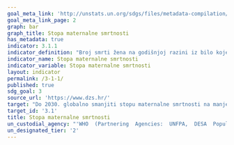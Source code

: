 ```yaml
---
goal_meta_link: 'http://unstats.un.org/sdgs/files/metadata-compilation/Metadata-Goal-3.pdf'
goal_meta_link_page: 2
graph: bar
graph_title: Stopa maternalne smrtnosti
has_metadata: true
indicator: 3.1.1
indicator_definition: "Broj smrti žena na godišnjoj razini iz bilo kojeg razloga koji je povezan sa komplikacijama u trudnoći ili vođenjem trudnoće i poroda (osim slučajnih ili neočekivanih razloga) ili unutar 42 dana nakon završetka trudnoće,   bez obzira na trajanje trudnoće i mjesto poroda, izraženo na 100 000 živorođenih, u određenom vremensko razdoblje."
indicator_name: Stopa maternalne smrtnosti
indicator_variable: Stopa maternalne smrtnosti
layout: indicator
permalink: /3-1-1/
published: true  
sdg_goal: 3
source_url: 'https://www.dzs.hr/'
target: "Do 2030. globalno smanjiti stopu maternalne smrtnosti na manje od 70 na 100,000 živorođenih "
target_id: '3.1'
title: Stopa maternalne smrtnosti
un_custodial_agency: "'WHO  (Partnering  Agencies:  UNFPA,  DESA  Population  Division,  World  Bank)'"
un_designated_tier: '2'
---
```

